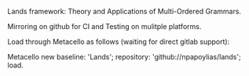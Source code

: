 Lands framework: Theory and Applications of Multi-Ordered Grammars.

Mirroring on github for CI and Testing on mulitple platforms.

Load through Metacello as follows (waiting for direct gitlab support):

Metacello new
  baseline: 'Lands';
  repository: 'github://npapoylias/lands'; 
  load.